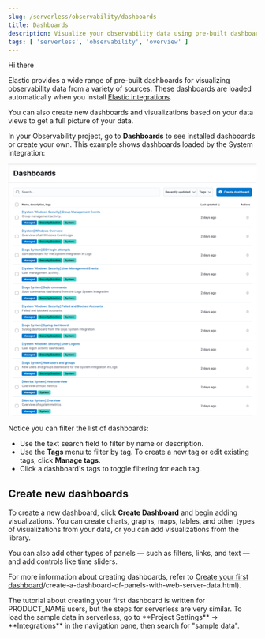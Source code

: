 ```yaml
---
slug: /serverless/observability/dashboards
title: Dashboards
description: Visualize your observability data using pre-built dashboards or create your own.
tags: [ 'serverless', 'observability', 'overview' ]
---
```


<p><DocBadge template="technical preview" /></p>

Hi there

Elastic provides a wide range of pre-built dashboards for visualizing observability data from a variety of sources.
These dashboards are loaded automatically when you install [Elastic integrations](https://docs.elastic.co/integrations).

You can also create new dashboards and visualizations based on your data views to get a full picture of your data.

In your Observability project, go to **Dashboards** to see installed dashboards or create your own.
This example shows dashboards loaded by the System integration:

![Screenshot showing list of System dashboards](../images/dashboards.png)

Notice you can filter the list of dashboards:

* Use the text search field to filter by name or description.
* Use the **Tags** menu to filter by tag. To create a new tag or edit existing tags, click **Manage tags**.
* Click a dashboard's tags to toggle filtering for each tag.

## Create new dashboards

To create a new dashboard, click **Create Dashboard** and begin adding visualizations.
You can create charts, graphs, maps, tables, and other types of visualizations from your data,
or you can add visualizations from the library.

You can also add other types of panels — such as filters, links, and text — and add
controls like time sliders.

For more information about creating dashboards,
refer to [Create your first dashboard](http://example.co)/create-a-dashboard-of-panels-with-web-server-data.html).

<DocCallOut title="Note">
    The tutorial about creating your first dashboard is written for PRODUCT_NAME users,
    but the steps for serverless are very similar.
    To load the sample data in serverless, go to **Project Settings** → **Integrations** in the navigation pane,
    then search for "sample data".
</DocCallOut>
